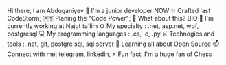 Hi there, I am Abduganiyev 👋
I'm a junior developer
NOW
✨ Crafted last CodeStorm;
🇵🇹 Planing the "Code Power";
🍑 What about this?
BIO
🏢 I'm currently working at Najot ta'lim
⚙️ My specialty : .net, asp.net, wpf, postgresql
💻 My programming languages : .cs, .c, .py
⚔️ Technogies and tools : .net, git, postgre sql, sql server
🌱 Learning all about Open Source
📫 Connect with me: telegram, linkedin,
⚡️ Fun fact: I'm a huge fan of Chess
